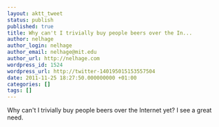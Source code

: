 ```yaml
---
layout: aktt_tweet
status: publish
published: true
title: Why can't I trivially buy people beers over the In...
author: nelhage
author_login: nelhage
author_email: nelhage@mit.edu
author_url: http://nelhage.com
wordpress_id: 1524
wordpress_url: http://twitter-140195015153557504
date: 2011-11-25 18:27:50.000000000 +01:00
categories: []
tags: []
---
```

Why can't I trivially buy people beers over the Internet yet? I see a great need.
